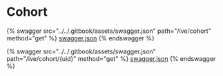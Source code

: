 # Cohort

{% swagger src="../../.gitbook/assets/swagger.json" path="/ive/cohort" method="get" %}
[swagger.json](../../.gitbook/assets/swagger.json)
{% endswagger %}

{% swagger src="../../.gitbook/assets/swagger.json" path="/ive/cohort/{uid}" method="get" %}
[swagger.json](../../.gitbook/assets/swagger.json)
{% endswagger %}
